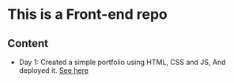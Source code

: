 # This is a Front-end repo

## Content
- Day 1: Created a simple portfolio using HTML, CSS and JS, And deployed it. <a href="https://ebra-portfolio.netlify.app/" target="_blank">See here</a>
